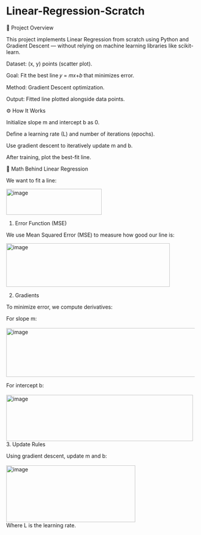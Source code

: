 # Linear-Regression-Scratch

📌 Project Overview

This project implements Linear Regression from scratch using Python and Gradient Descent — without relying on machine learning libraries like scikit-learn.

Dataset: (x, y) points (scatter plot).

Goal: Fit the best line 
𝑦 = 𝑚𝑥+𝑏
that minimizes error.

Method: Gradient Descent optimization.

Output: Fitted line plotted alongside data points.

⚙️ How It Works

Initialize slope m and intercept b as 0.

Define a learning rate (L) and number of iterations (epochs).

Use gradient descent to iteratively update m and b.

After training, plot the best-fit line.


🧮 Math Behind Linear Regression

We want to fit a line:<br>

<img width="255" height="69" alt="image" src="https://github.com/user-attachments/assets/394621b0-9769-4d1e-ae01-ff903cde4d2d" />

1. Error Function (MSE)

We use Mean Squared Error (MSE) to measure how good our line is:<br>

<img width="437" height="116" alt="image" src="https://github.com/user-attachments/assets/640a4d6b-0d2f-4409-ae8a-6668bd5ddb05" />

2. Gradients

To minimize error, we compute derivatives:

For slope m:<br>
<br>
<img width="548" height="130" alt="image" src="https://github.com/user-attachments/assets/a89556e7-f9c3-4b9e-9a4f-4e99e9fcc4d5" />

For intercept b:<br>
<br>
<img width="499" height="123" alt="image" src="https://github.com/user-attachments/assets/c59e6eee-9b5c-4b07-9a4f-b1e6a316eaef" />
<br>
3. Update Rules

Using gradient descent, update m and b:<br>
<br>
<img width="345" height="151" alt="image" src="https://github.com/user-attachments/assets/5ebcb7b0-a05a-4f96-a4b8-1872928bb69e" />
<br>
Where L is the learning rate.




